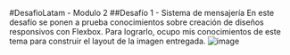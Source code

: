 #DesafioLatam - Modulo 2
##Desafío 1 - Sistema de mensajería
En este desafío se ponen a prueba conocimientos sobre creación de diseños
responsivos con Flexbox. Para lograrlo, ocupo mis conocimientos de este tema
para construir el layout de la imagen entregada.
![image](https://github.com/user-attachments/assets/05e734d4-3daa-4c95-82b3-6fa2300a8e04)
